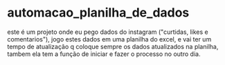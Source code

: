 # automacao_planilha_de_dados
 este é um projeto onde eu pego dados do instagram ("curtidas, likes e comentarios"),  jogo estes dados em uma planilha do excel, e vai ter um tempo de atualização q coloque sempre os dados atualizados na planilha, tambem ela tem a função de iniciar e fazer o processo no outro dia.
